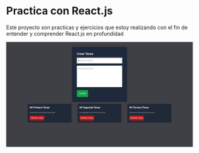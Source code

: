 # Practica con React.js

Este proyecto son practicas y ejercicios que estoy realizando con el fin de entender y comprender React.js en profundidad

![task-app](/public/task.png)
